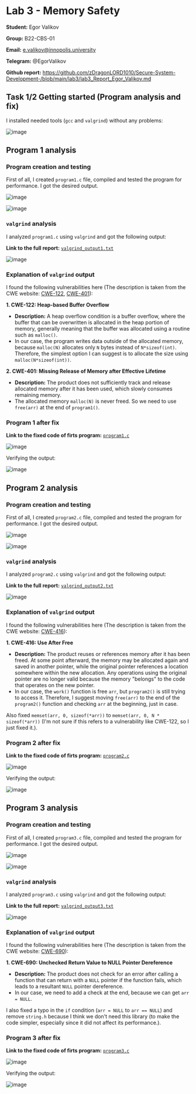 # Lab 3 - Memory Safety

**Student:** Egor Valikov

**Group:** B22-CBS-01

**Email:** e.valikov@innopolis.university

**Telegram:** @EgorValikov

**Github report:** https://github.com/zDragonLORD1010/Secure-System-Development-/blob/main/lab3/lab3_Report_Egor_Valikov.md

## Task 1/2 Getting started (Program analysis and fix)

I installed needed tools (`gcc` and `valgrind`) without any problems:

![image](program1_img/Screenshot%20From%202025-03-17%2014-57-15.png)

## Program 1 analysis

### Program creation and testing

First of all, I created `program1.c` file, compiled and tested the program for performance. I got the desired output.

![image](program1_img/Screenshot%20From%202025-03-17%2015-01-27.png)

![image](program1_img/Screenshot%20From%202025-03-17%2014-59-02.png)

### `valgrind` analysis

I analyzed `program1.c` using `valgrind` and got the following output:

**Link to the full report:** [`valgrind_output1.txt`](https://github.com/zDragonLORD1010/Secure-System-Development-/blob/main/lab3/valgrind_output1.txt)

![image](program1_img/Screenshot%20From%202025-03-17%2015-00-00.png)

### Explanation of `valgrind` output

I found the following vulnerabilities here (The description is taken from the CWE website: [CWE-122](https://cwe.mitre.org/data/definitions/122), [CWE-401](https://cwe.mitre.org/data/definitions/401)):

**1. CWE-122: Heap-based Buffer Overflow**

- **Description:** A heap overflow condition is a buffer overflow, where the buffer that can be overwritten is allocated in the heap portion of memory, generally meaning that the buffer was allocated using a routine such as `malloc()`.
- In our case, the program writes data outside of the allocated memory, because `malloc(N)` allocates only `N` bytes instead of `N*sizeof(int)`. Therefore, the simplest option I can suggest is to allocate the size using `malloc(N*sizeof(int))`.

**2. CWE-401: Missing Release of Memory after Effective Lifetime**

- **Description:** The product does not sufficiently track and release allocated memory after it has been used, which slowly consumes remaining memory.
- The allocated memory `malloc(N)` is never freed. So we need to use `free(arr)` at the end of `program1()`.

### Program 1 after fix

**Link to the fixed code of firts program:** [`program1.c`](https://github.com/zDragonLORD1010/Secure-System-Development-/blob/main/lab3/program1.c)

![image](program1_img/Screenshot%20From%202025-03-17%2015-07-47.png)

Verifying the output:

![image](program1_img/Screenshot%20From%202025-03-17%2015-04-38.png)

## Program 2 analysis

### Program creation and testing

First of all, I created `program2.c` file, compiled and tested the program for performance. I got the desired output.

![image](program2_img/Screenshot%20From%202025-03-17%2015-14-09.png)

![image](program2_img/Screenshot%20From%202025-03-17%2015-15-18.png)

### `valgrind` analysis

I analyzed `program2.c` using `valgrind` and got the following output:

**Link to the full report:** [`valgrind_output2.txt`](https://github.com/zDragonLORD1010/Secure-System-Development-/blob/main/lab3/valgrind_output2.txt)

![image](program2_img/Screenshot%20From%202025-03-17%2015-22-31.png)

### Explanation of `valgrind` output

I found the following vulnerabilities here (The description is taken from the CWE website: [CWE-416](https://cwe.mitre.org/data/definitions/416)):

**1. CWE-416: Use After Free**

- **Description:** The product reuses or references memory after it has been freed. At some point afterward, the memory may be allocated again and saved in another pointer, while the original pointer references a location somewhere within the new allocation. Any operations using the original pointer are no longer valid because the memory "belongs" to the code that operates on the new pointer.
- In our case, the `work()` function is free `arr`, but `program2()` is still trying to access it. Therefore, I suggest moving `free(arr)` to the end of the `program2()` function and checking `arr` at the beginning, just in case.

Also fixed `memset(arr, 0, sizeof(*arr))` to `memset(arr, 0, N * sizeof(*arr))` (I'm not sure if this refers to a vulnerability like CWE-122, so I just fixed it.).

### Program 2 after fix

**Link to the fixed code of firts program:** [`program2.c`](https://github.com/zDragonLORD1010/Secure-System-Development-/blob/main/lab3/program2.c)

![image](program2_img/Screenshot%20From%202025-03-17%2015-21-01.png)

Verifying the output:

![image](program2_img/Screenshot%20From%202025-03-17%2015-22-31.png)

## Program 3 analysis

### Program creation and testing

First of all, I created `program3.c` file, compiled and tested the program for performance. I got the desired output.

![image](program3_img/Screenshot%20From%202025-03-17%2015-27-26.png)

![image](program3_img/Screenshot%20From%202025-03-17%2015-28-32.png)

### `valgrind` analysis

I analyzed `program3.c` using `valgrind` and got the following output:

**Link to the full report:** [`valgrind_output3.txt`](https://github.com/zDragonLORD1010/Secure-System-Development-/blob/main/lab3/valgrind_output3.txt)

![image](program3_img/Screenshot%20From%202025-03-17%2015-29-03.png)

### Explanation of `valgrind` output

I found the following vulnerabilities here (The description is taken from the CWE website: [CWE-690](https://cwe.mitre.org/data/definitions/690)):

**1. CWE-690: Unchecked Return Value to NULL Pointer Dereference**

- **Description:** The product does not check for an error after calling a function that can return with a `NULL` pointer if the function fails, which leads to a resultant `NULL` pointer dereference.
- In our case, we need to add a check at the end, because we can get `arr = NULL`.

I also fixed a typo in the `if` condition (`arr = NULL` to `arr == NULL`) and remove `string.h` because I think we don't need this library (to make the code simpler, especially since it did not affect its performance.).

### Program 3 after fix

**Link to the fixed code of firts program:** [`program3.c`](https://github.com/zDragonLORD1010/Secure-System-Development-/blob/main/lab3/program3.c)

![image](program3_img/photo_2025-03-17_19-09-58.jpg)

Verifying the output:

![image](program3_img/Screenshot%20From%202025-03-17%2015-32-44.png)

